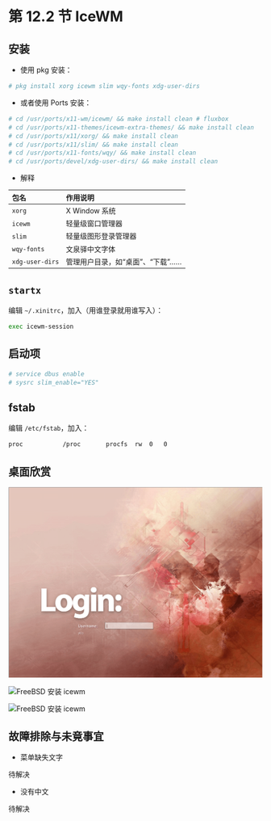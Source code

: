# 第 12.2 节 IceWM

## 安装

- 使用 pkg 安装：

```sh
# pkg install xorg icewm slim wqy-fonts xdg-user-dirs
```

- 或者使用 Ports 安装：

```sh
# cd /usr/ports/x11-wm/icewm/ && make install clean # fluxbox
# cd /usr/ports/x11-themes/icewm-extra-themes/ && make install clean 
# cd /usr/ports/x11/xorg/ && make install clean 
# cd /usr/ports/x11/slim/ && make install clean
# cd /usr/ports/x11-fonts/wqy/ && make install clean
# cd /usr/ports/devel/xdg-user-dirs/ && make install clean
```

- 解释
  
| 包名               | 作用说明                                                                 |
|:------------------|:-----------------------------------------------------------------------|
| `xorg`           |X Window 系统                                           |
| `icewm`          | 轻量级窗口管理器                    |
| `slim`           | 轻量级图形登录管理器                            |
| `wqy-fonts`      | 文泉驿中文字体                                              |
| `xdg-user-dirs`  | 管理用户目录，如“桌面”、“下载”……                                          |


## `startx`

编辑 `~/.xinitrc`，加入（用谁登录就用谁写入）：

```sh
exec icewm-session
```

## 启动项

```sh
# service dbus enable
# sysrc slim_enable="YES"
```

## fstab

编辑 `/etc/fstab`，加入：

```sh
proc           /proc       procfs  rw  0   0
```


## 桌面欣赏

![FreeBSD 安装 icewm](../.gitbook/assets/fluxbox1.png)

![FreeBSD 安装 icewm](../.gitbook/assets/icewm1.png)

![FreeBSD 安装 icewm](../.gitbook/assets/icewm2.png)

## 故障排除与未竟事宜

- 菜单缺失文字

待解决

- 没有中文

待解决
